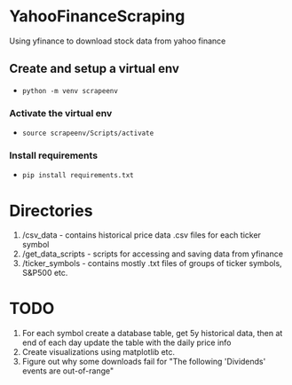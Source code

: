 # YahooFinanceScraping
Using yfinance to download stock data from yahoo finance

## Create and setup a virtual env
- `python -m venv scrapeenv`

### Activate the virtual env
- `source scrapeenv/Scripts/activate`

### Install requirements
- `pip install requirements.txt`

# Directories

1. /csv_data - contains historical price data .csv files for each ticker symbol
2. /get_data_scripts - scripts for accessing and saving data from yfinance
3. /ticker_symbols - contains mostly .txt files of groups of ticker symbols, S&P500 etc.

# TODO

1. For each symbol create a database table, get 5y historical data, then at end of each day update the table with the daily price info
2. Create visualizations using matplotlib etc.
3. Figure out why some downloads fail for "The following 'Dividends' events are out-of-range"